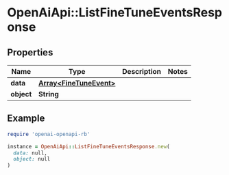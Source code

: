 # OpenAiApi::ListFineTuneEventsResponse

## Properties

| Name | Type | Description | Notes |
| ---- | ---- | ----------- | ----- |
| **data** | [**Array&lt;FineTuneEvent&gt;**](FineTuneEvent.md) |  |  |
| **object** | **String** |  |  |

## Example

```ruby
require 'openai-openapi-rb'

instance = OpenAiApi::ListFineTuneEventsResponse.new(
  data: null,
  object: null
)
```

